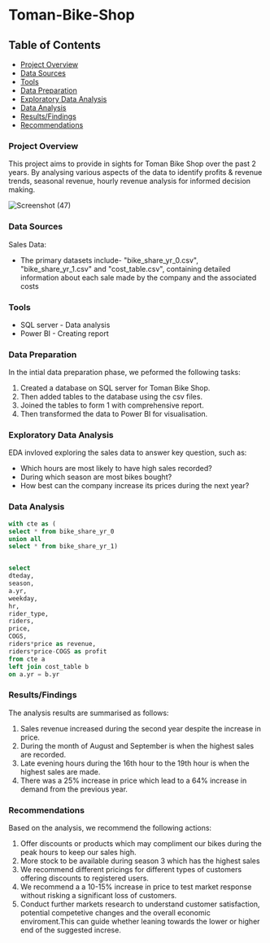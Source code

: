 # Toman-Bike-Shop

## Table of Contents

- [Project Overview](#project-overview)
- [Data Sources](#data-sources)
- [Tools](#tools)
- [Data Preparation](#data-preparation)
- [Exploratory Data Analysis](#exploratory-data-analysis)
- [Data Analysis](#data-analysis)
- [Results/Findings](#results/findings)
- [Recommendations](#recommendations)

### Project Overview

This project aims to provide in sights for Toman Bike Shop over the past 2 years. By analysing various aspects of the data to identify profits & revenue trends, seasonal revenue, hourly revenue analysis for informed decision making.

![Screenshot (47)](https://github.com/user-attachments/assets/33dc45ae-531e-438c-9dba-10f6b977c13d)

### Data Sources

Sales Data: 
- The primary datasets include- "bike_share_yr_0.csv", "bike_share_yr_1.csv" and "cost_table.csv", containing detailed information about each sale made by the company and the associated costs

### Tools

- SQL server - Data analysis
- Power BI - Creating report

### Data Preparation

In the intial data preparation phase, we peformed the following tasks:
1. Created a database on SQL server for Toman Bike Shop.
2. Then added tables to the database using the csv files.
3. Joined the tables to form 1 with comprehensive report.
4. Then transformed the data to Power BI for visualisation.

### Exploratory Data Analysis

EDA invloved exploring the sales data to answer key question, such as:

- Which hours are most likely to have high sales recorded?
- During which season are most bikes bought?
- How best can the company increase its prices during the next year?

### Data Analysis

``` sql
with cte as (
select * from bike_share_yr_0
union all
select * from bike_share_yr_1)


select 
dteday,
season,
a.yr,
weekday,
hr,
rider_type,
riders,
price,
COGS,
riders*price as revenue,
riders*price-COGS as profit
from cte a
left join cost_table b
on a.yr = b.yr
```
### Results/Findings

The analysis results are summarised as follows:
1. Sales revenue increased during the second year despite the increase in price.
2. During the month of August and September is when the highest sales are recorded.
3. Late evening hours during the 16th hour to the 19th hour is when the highest sales are made.
4. There was a 25% increase in price which lead to a 64% increase in demand from the previous year.

### Recommendations

Based on the analysis, we recommend the following actions:
1. Offer discounts or products which may compliment our bikes during the peak hours to keep our sales high.
2. More stock to be available during season 3 which has the highest sales
3. We recommend different pricings for different types of customers offering discounts to registered users.
4. We recommend a a 10-15% increase in price to test market response without risking a significant loss of customers.
5. Conduct further markets research to understand customer satisfaction, potential competetive changes and the overall economic enviroment.This can guide whether leaning towards the lower or higher end of the suggested increse.






